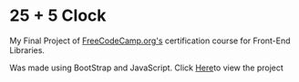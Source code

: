 
# 25 + 5 Clock

 My Final Project of [FreeCodeCamp.org's](https://www.freecodecamp.org) certification course for Front-End Libraries.

 Was made using BootStrap and JavaScript. Click [Here](https://yubdis.github.io/25-5-clock/)to view the project